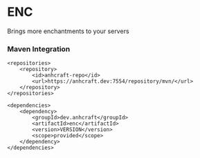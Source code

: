# ENC
Brings more enchantments to your servers

### Maven Integration
```text
<repositories>
    <repository>
        <id>anhcraft-repo</id>
        <url>https://anhcraft.dev:7554/repository/mvn/</url>
    </repository>
</repositories>

<dependencies>
    <dependency>
        <groupId>dev.anhcraft</groupId>
        <artifactId>enc</artifactId>
        <version>VERSION</version>
        <scope>provided</scope>
    </dependency>
</dependencies>
```